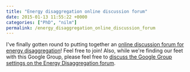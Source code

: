 ```yaml
---
title: "Energy disaggregation online discussion forum"
date: 2015-01-13 11:55:22 +0000
categories: ["PhD", "nilm"]
permalink: /energy_disaggregation_online_discussion_forum
---
```

I've finally gotten round to putting together an [online discussion
forum for energy
disaggregation](https://groups.google.com/forum/#!forum/energy-disaggregation)!
Feel free to join! Also, while we're finding our feet with this Google
Group, please feel free to [discuss the Google Group settings on the
Energy Disaggregation
forum](https://groups.google.com/forum/#!category-topic/energy-disaggregation/general/gGoti9u3E3w).<!--break-->

